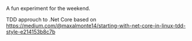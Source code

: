 A fun experiment for the weekend. 

TDD approuch to .Net Core based on https://medium.com/@maxalmonte14/starting-with-net-core-in-linux-tdd-style-e214153b8c7b